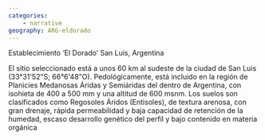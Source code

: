 ```yaml
---
categories: 
    - narrative
geography: ARG-eldorado
---
```


Establecimiento ‘El Dorado’ San Luis, Argentina

El sitio seleccionado está a unos 60 km al sudeste de la ciudad de San Luis (33°31'52"S; 66°6'48"O). Pedológicamente, está incluido en la región de Planicies Medanosas Áridas y Semiáridas del dentro de Argentina, con isohieta de 400 a 500 mm y una altitud de 600 msnm. Los suelos son clasificados como Regosoles Áridos (Entisoles), de textura arenosa, con gran drenaje, rápida permeabilidad y baja capacidad de retención de la humedad, escaso desarrollo genético del perfil y bajo contenido en materia orgánica 
